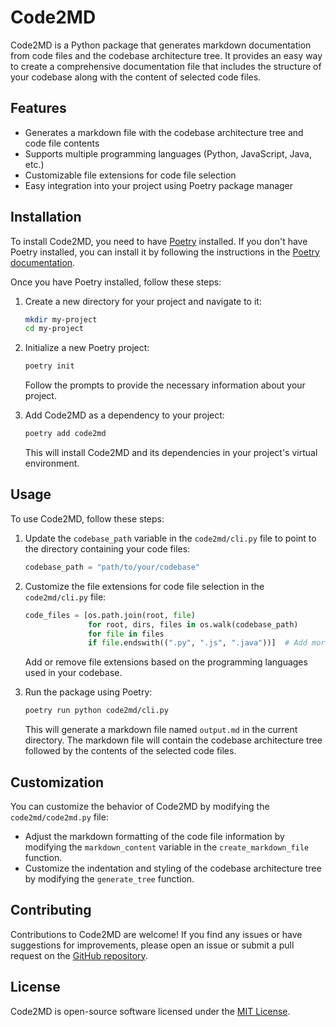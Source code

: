 # Code2MD

Code2MD is a Python package that generates markdown documentation from code files and the codebase architecture tree. It provides an easy way to create a comprehensive documentation file that includes the structure of your codebase along with the content of selected code files.

## Features

- Generates a markdown file with the codebase architecture tree and code file contents
- Supports multiple programming languages (Python, JavaScript, Java, etc.)
- Customizable file extensions for code file selection
- Easy integration into your project using Poetry package manager

## Installation

To install Code2MD, you need to have [Poetry](https://python-poetry.org/) installed. If you don't have Poetry installed, you can install it by following the instructions in the [Poetry documentation](https://python-poetry.org/docs/#installation).

Once you have Poetry installed, follow these steps:

1. Create a new directory for your project and navigate to it:

   ```bash
   mkdir my-project
   cd my-project
   ```

2. Initialize a new Poetry project:

   ```bash
   poetry init
   ```

   Follow the prompts to provide the necessary information about your project.

3. Add Code2MD as a dependency to your project:

   ```bash
   poetry add code2md
   ```

   This will install Code2MD and its dependencies in your project's virtual environment.

## Usage

To use Code2MD, follow these steps:

1. Update the `codebase_path` variable in the `code2md/cli.py` file to point to the directory containing your code files:

   ```python
   codebase_path = "path/to/your/codebase"
   ```

2. Customize the file extensions for code file selection in the `code2md/cli.py` file:

   ```python
   code_files = [os.path.join(root, file)
                 for root, dirs, files in os.walk(codebase_path)
                 for file in files
                 if file.endswith((".py", ".js", ".java"))]  # Add more file extensions as needed
   ```

   Add or remove file extensions based on the programming languages used in your codebase.

3. Run the package using Poetry:

   ```bash
   poetry run python code2md/cli.py
   ```

   This will generate a markdown file named `output.md` in the current directory. The markdown file will contain the codebase architecture tree followed by the contents of the selected code files.

## Customization

You can customize the behavior of Code2MD by modifying the `code2md/code2md.py` file:

- Adjust the markdown formatting of the code file information by modifying the `markdown_content` variable in the `create_markdown_file` function.
- Customize the indentation and styling of the codebase architecture tree by modifying the `generate_tree` function.

## Contributing

Contributions to Code2MD are welcome! If you find any issues or have suggestions for improvements, please open an issue or submit a pull request on the [GitHub repository](https://github.com/your-username/code2md).

## License

Code2MD is open-source software licensed under the [MIT License](https://opensource.org/licenses/MIT).